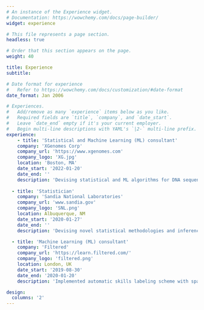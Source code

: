```yaml
---
# An instance of the Experience widget.
# Documentation: https://wowchemy.com/docs/page-builder/
widget: experience

# This file represents a page section.
headless: true

# Order that this section appears on the page.
weight: 40

title: Experience
subtitle:

# Date format for experience
#   Refer to https://wowchemy.com/docs/customization/#date-format
date_format: Jan 2006

# Experiences.
#   Add/remove as many `experience` items below as you like.
#   Required fields are `title`, `company`, and `date_start`.
#   Leave `date_end` empty if it's your current employer.
#   Begin multi-line descriptions with YAML's `|2-` multi-line prefix.
experience:
    - title: 'Statistical and Machine Learning (ML) consultant' 
    company: 'XGenomes Corp'
    company_url: 'https://www.xgenomes.com'
    company_logo: 'XG.jpg'
    location: 'Boston, MA'
    date_start: '2022-01-20'
    date_end: ''
    description: 'Devising statistical and ML algorithms for DNA sequencing, early disease detection and health monitoring.' 
    
  - title: 'Statistician'
    company: 'Sandia National Laboratories'
    company_url: 'www.sandia.gov'
    company_logo: 'SNL.png'
    location: Albuquerque, NM
    date_start: '2020-01-27'
    date_end: ''
    description: 'Devising novel statistical methodologies and inference mechansisms for applications in national security.'

  - title: 'Machine Learning (ML) consultant' 
    company: 'Filtered'
    company_url: 'https://learn.filtered.com/'
    company_logo: 'filtered.png'
    location: London, UK
    date_start: '2019-08-30'
    date_end: '2020-01-20'
    description: 'Implemented automatic skills labeling scheme with sparse and inbalanced data.'

design:
  columns: '2'
---
```

